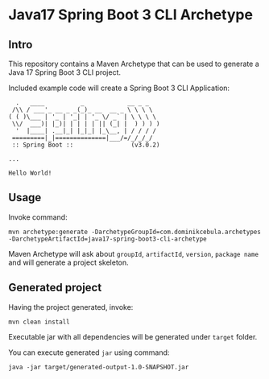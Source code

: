 # Java17 Spring Boot 3 CLI Archetype

## Intro

This repository contains a Maven Archetype that can be used to generate a Java 17 Spring Boot 3 CLI project.

Included example code will create a Spring Boot 3 CLI Application:
```
  .   ____          _            __ _ _
 /\\ / ___'_ __ _ _(_)_ __  __ _ \ \ \ \
( ( )\___ | '_ | '_| | '_ \/ _` | \ \ \ \
 \\/  ___)| |_)| | | | | || (_| |  ) ) ) )
  '  |____| .__|_| |_|_| |_\__, | / / / /
 =========|_|==============|___/=/_/_/_/
 :: Spring Boot ::                (v3.0.2)

...

Hello World!
```

## Usage

Invoke command:
```
mvn archetype:generate -DarchetypeGroupId=com.dominikcebula.archetypes -DarchetypeArtifactId=java17-spring-boot3-cli-archetype
```

Maven Archetype will ask about `groupId`, `artifactId`, `version`, `package name` and will generate a project skeleton.

## Generated project

Having the project generated, invoke:
```
mvn clean install
```

Executable jar with all dependencies will be generated under `target` folder.

You can execute generated `jar` using command:
```
java -jar target/generated-output-1.0-SNAPSHOT.jar
```
